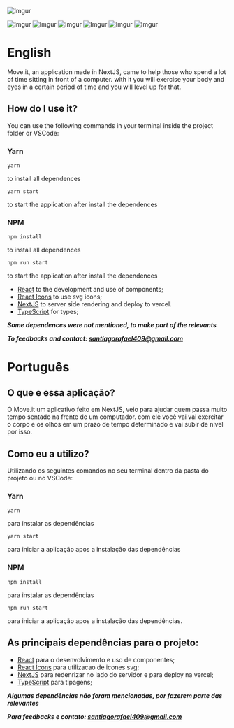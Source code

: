 ![Imgur](https://i.imgur.com/EV7opuD.png)


![Imgur](https://i.imgur.com/8XOYiFm.png)
![Imgur](https://i.imgur.com/ZZR19qJ.png?1)
![Imgur](https://i.imgur.com/eLrKyON.png?1)
![Imgur](https://i.imgur.com/tVtSpNY.png?1)
![Imgur](https://i.imgur.com/3pdRf3J.png?1)
![Imgur](https://i.imgur.com/cCixg6Y.png)

# English

Move.it, an application made in NextJS, came to help those who spend a lot of time sitting in front of a computer. with it you will exercise your body and eyes in a certain period of time and you will level up for that.

## How do I use it?

You can use the following commands in your terminal inside the project folder or VSCode:

### Yarn

 ``` 
yarn 
``` 
to install all dependences

 ``` 
 yarn start 
 ``` 
 to start the application after install the dependences
 
 
### NPM

```
npm install
``` 
to install all dependences
```
npm run start
``` 
 to start the application after install the dependences

- [React](https://reactjs.org/) to the development and use of components;
- [React Icons](https://github.com/react-icons/react-icons) to use svg icons;
- [NextJS](https://nextjs.org/) to server side rendering and deploy to vercel.
- [TypeScript](https://www.typescriptlang.org/) for types;

***Some dependences were not mentioned, to make part of the relevants***

***To feedbacks and contact: santiagorafael409@gmail.com***

##

# Português

## O que e essa aplicação?

O Move.it um aplicativo feito em NextJS, veio para ajudar quem passa muito tempo sentado na frente de um computador. com ele você vai vai exercitar o corpo e os olhos em um prazo de tempo determinado e vai subir de nivel por isso.

## Como eu a utilizo?

Utilizando os seguintes comandos no seu terminal dentro da pasta do projeto ou no VSCode: 

### Yarn

 ``` 
yarn 
``` 
para instalar as dependências

 ``` 
 yarn start 
 ``` 
 para iniciar a aplicação apos a instalação das dependências
 
### NPM

```
npm install
``` 
para instalar as dependências
```
npm run start
``` 
para iniciar a aplicação apos a instalação das dependências.

## As principais dependências para o projeto:
- [React](https://reactjs.org/) para o desenvolvimento e uso de componentes;
- [React Icons](https://github.com/react-icons/react-icons) para utilizacao de icones svg;
- [NextJS](https://nextjs.org/) para redenrizar no lado do servidor e para deploy na vercel;
- [TypeScript](https://www.typescriptlang.org/) para tipagens;

***Algumas dependências não foram mencionadas, por fazerem parte das relevantes***

***Para feedbacks e contato: santiagorafael409@gmail.com***
